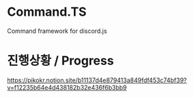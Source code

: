# Command.TS

Command framework for discord.js

# 진행상황 / Progress

https://pikokr.notion.site/b11137d4e879413a849fdf453c74bf39?v=f12235b64e4d438182b32e436f6b3bb9